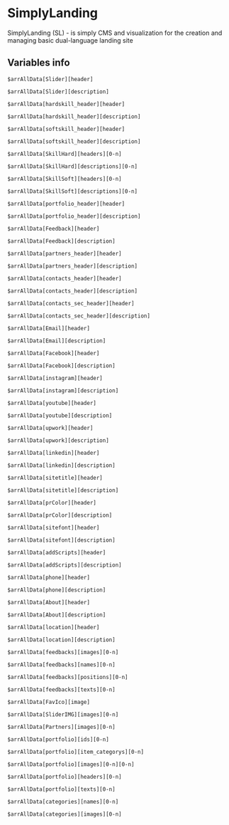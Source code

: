 # SimplyLanding
SimplyLanding (SL) - is simply CMS and visualization for the creation and managing basic dual-language landing site 

## Variables info

`$arrAllData[Slider][header]`

`$arrAllData[Slider][description]`

`$arrAllData[hardskill_header][header]`

`$arrAllData[hardskill_header][description]`

`$arrAllData[softskill_header][header]`

`$arrAllData[softskill_header][description]`

`$arrAllData[SkillHard][headers][0-n]`

`$arrAllData[SkillHard][descriptions][0-n]`

`$arrAllData[SkillSoft][headers][0-n]`

`$arrAllData[SkillSoft][descriptions][0-n]`

`$arrAllData[portfolio_header][header]`

`$arrAllData[portfolio_header][description]`

`$arrAllData[Feedback][header]`

`$arrAllData[Feedback][description]`

`$arrAllData[partners_header][header]`

`$arrAllData[partners_header][description]`

`$arrAllData[сontacts_header][header]`

`$arrAllData[сontacts_header][description]`

`$arrAllData[сontacts_sec_header][header]`

`$arrAllData[сontacts_sec_header][description]`

`$arrAllData[Email][header]`

`$arrAllData[Email][description]`

`$arrAllData[Facebook][header]`

`$arrAllData[Facebook][description]`

`$arrAllData[instagram][header]`

`$arrAllData[instagram][description]`

`$arrAllData[youtube][header]`

`$arrAllData[youtube][description]`

`$arrAllData[upwork][header]`

`$arrAllData[upwork][description]`

`$arrAllData[linkedin][header]`

`$arrAllData[linkedin][description]`

`$arrAllData[sitetitle][header]`

`$arrAllData[sitetitle][description]`

`$arrAllData[prColor][header]`

`$arrAllData[prColor][description]`

`$arrAllData[sitefont][header]`

`$arrAllData[sitefont][description]`

`$arrAllData[addScripts][header]`

`$arrAllData[addScripts][description]`

`$arrAllData[phone][header]`

`$arrAllData[phone][description]`

`$arrAllData[About][header]`

`$arrAllData[About][description]`

`$arrAllData[location][header]`

`$arrAllData[location][description]`

`$arrAllData[feedbacks][images][0-n]`

`$arrAllData[feedbacks][names][0-n]`

`$arrAllData[feedbacks][positions][0-n]`

`$arrAllData[feedbacks][texts][0-n]`

`$arrAllData[FavIco][image]`

`$arrAllData[SliderIMG][images][0-n]`

`$arrAllData[Partners][images][0-n]`

`$arrAllData[portfolio][ids][0-n]`

`$arrAllData[portfolio][item_categorys][0-n]`

`$arrAllData[portfolio][images][0-n][0-n]`

`$arrAllData[portfolio][headers][0-n]`

`$arrAllData[portfolio][texts][0-n]`

`$arrAllData[categories][names][0-n]`

`$arrAllData[categories][images][0-n]`

